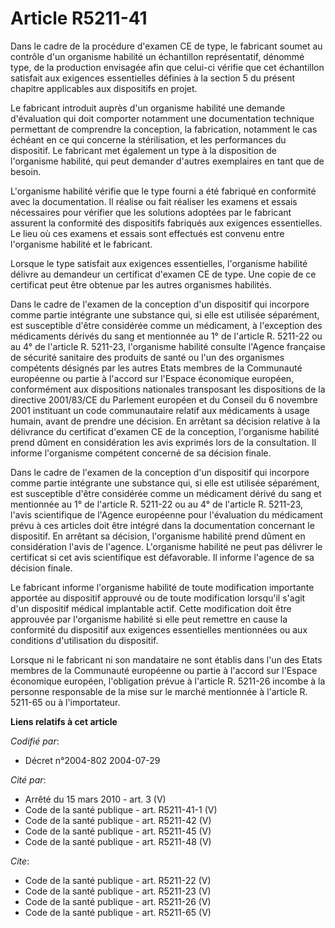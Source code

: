 # Article R5211-41

Dans le cadre de la procédure d'examen CE de type, le fabricant soumet au contrôle d'un organisme habilité un échantillon
représentatif, dénommé type, de la production envisagée afin que celui-ci vérifie que cet échantillon satisfait aux exigences
essentielles définies à la section 5 du présent chapitre applicables aux dispositifs en projet.

Le fabricant introduit auprès d'un organisme habilité une demande d'évaluation qui doit comporter notamment une documentation
technique permettant de comprendre la conception, la fabrication, notamment le cas échéant en ce qui concerne la
stérilisation, et les performances du dispositif. Le fabricant met également un type à la disposition de l'organisme
habilité, qui peut demander d'autres exemplaires en tant que de besoin.

L'organisme habilité vérifie que le type fourni a été fabriqué en conformité avec la documentation. Il réalise ou fait
réaliser les examens et essais nécessaires pour vérifier que les solutions adoptées par le fabricant assurent la conformité
des dispositifs fabriqués aux exigences essentielles. Le lieu où ces examens et essais sont effectués est convenu entre
l'organisme habilité et le fabricant.

Lorsque le type satisfait aux exigences essentielles, l'organisme habilité délivre au demandeur un certificat d'examen CE de
type. Une copie de ce certificat peut être obtenue par les autres organismes habilités.

Dans le cadre de l'examen de la conception d'un dispositif qui incorpore comme partie intégrante une substance qui, si elle
est utilisée séparément, est susceptible d'être considérée comme un médicament, à l'exception des médicaments dérivés du sang
et mentionnée au 1° de l'article R. 5211-22 ou au 4° de l'article R. 5211-23, l'organisme habilité consulte l'Agence
française de sécurité sanitaire des produits de santé ou l'un des organismes compétents désignés par les autres Etats membres
de la Communauté européenne ou partie à l'accord sur l'Espace économique européen, conformément aux dispositions nationales
transposant les dispositions de la directive 2001/83/CE du Parlement européen et du Conseil du 6 novembre 2001 instituant un
code communautaire relatif aux médicaments à usage humain, avant de prendre une décision. En arrêtant sa décision relative à
la délivrance du certificat d'examen CE de la conception, l'organisme habilité prend dûment en considération les avis
exprimés lors de la consultation. Il informe l'organisme compétent concerné de sa décision finale.

Dans le cadre de l'examen de la conception d'un dispositif qui incorpore comme partie intégrante une substance qui, si elle
est utilisée séparément, est susceptible d'être considérée comme un médicament dérivé du sang et mentionnée au 1° de
l'article R. 5211-22 ou au 4° de l'article R. 5211-23, l'avis scientifique de l'Agence européenne pour l'évaluation du
médicament prévu à ces articles doit être intégré dans la documentation concernant le dispositif. En arrêtant sa décision,
l'organisme habilité prend dûment en considération l'avis de l'agence. L'organisme habilité ne peut pas délivrer le
certificat si cet avis scientifique est défavorable. Il informe l'agence de sa décision finale.

Le fabricant informe l'organisme habilité de toute modification importante apportée au dispositif approuvé ou de toute
modification lorsqu'il s'agit d'un dispositif médical implantable actif. Cette modification doit être approuvée par
l'organisme habilité si elle peut remettre en cause la conformité du dispositif aux exigences essentielles mentionnées ou aux
conditions d'utilisation du dispositif.

Lorsque ni le fabricant ni son mandataire ne sont établis dans l'un des Etats membres de la Communauté européenne ou partie à
l'accord sur l'Espace économique européen, l'obligation prévue à l'article R. 5211-26 incombe à la personne responsable de la
mise sur le marché mentionnée à l'article R. 5211-65 ou à l'importateur.

**Liens relatifs à cet article**

_Codifié par_:

  - Décret n°2004-802 2004-07-29

_Cité par_:

  - Arrêté du 15 mars 2010 - art. 3 (V)
  - Code de la santé publique - art. R5211-41-1 (V)
  - Code de la santé publique - art. R5211-42 (V)
  - Code de la santé publique - art. R5211-45 (V)
  - Code de la santé publique - art. R5211-48 (V)

_Cite_:

  - Code de la santé publique - art. R5211-22 (V)
  - Code de la santé publique - art. R5211-23 (V)
  - Code de la santé publique - art. R5211-26 (V)
  - Code de la santé publique - art. R5211-65 (V)
